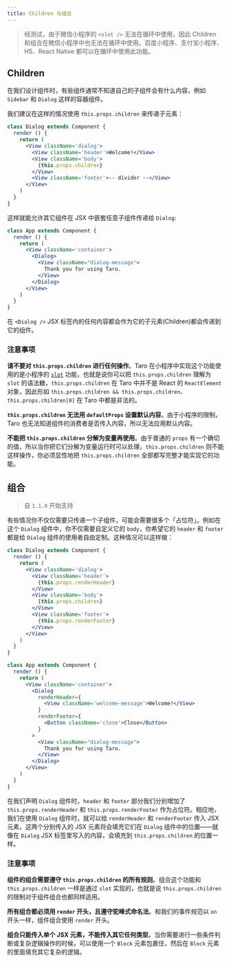 ```yaml
---
title: Children 与组合
---
```


> 经测试，由于微信小程序的 `<slot />` 无法在循环中使用，因此 Children 和组合在微信小程序中也无法在循环中使用。百度小程序、支付宝小程序、H5、React Native 都可以在循环中使用此功能。

## Children

在我们设计组件时，有些组件通常不知道自己的子组件会有什么内容，例如 `Sidebar` 和 `Dialog`  这样的容器组件。

我们建议在这样的情况使用 `this.props.children` 来传递子元素：

```jsx
class Dialog extends Component {
  render () {
    return (
      <View className='dialog'>
        <View className='header'>Welcome!</View>
        <View className='body'>
          {this.props.children}
        </View>
        <View className='footer'>-- divider --</View>
      </View>
    )
  }
}
```

这样就能允许其它组件在 JSX 中嵌套任意子组件传递给 `Dialog`:

```jsx
class App extends Component {
  render () {
    return (
      <View className='container'>
        <Dialog>
          <View className="dialog-message">
            Thank you for using Taro.
          </View>
        </Dialog>
      </View>
    )
  }
}
```

在 `<Dialog />` JSX 标签内的任何内容都会作为它的子元素(Children)都会传递到它的组件。

### 注意事项

**请不要对 `this.props.children` 进行任何操作**。Taro 在小程序中实现这个功能使用的是小程序的 [`slot`](https://developers.weixin.qq.com/miniprogram/dev/framework/custom-component/wxml-wxss.html) 功能，也就是说你可以把 `this.props.children` 理解为 `slot` 的语法糖，`this.props.children` 在 Taro 中并不是 React 的 `ReactElement` 对象，因此形如 `this.props.children && this.props.children`、`this.props.children[0]` 在 Taro 中都是非法的。

**`this.props.children` 无法用 `defaultProps` 设置默认内容**。由于小程序的限制，Taro 也无法知道组件的消费者是否传入内容，所以无法应用默认内容。

**不能把 `this.props.children` 分解为变量再使用**。由于普通的 `props` 有一个确切的值，所以当你把它们分解为变量运行时可以处理，`this.props.children` 则不能这样操作，你必须显性地把 `this.props.children` 全部都写完整才能实现它的功能。


## 组合

> 自 `1.1.9` 开始支持

有些情况你不仅仅需要只传递一个子组件，可能会需要很多个「占位符」。例如在这个 `Dialog` 组件中，你不仅需要自定义它的 `body`，你希望它的 `header` 和 `footer` 都是给 `Dialog` 组件的使用者自由定制。这种情况可以这样做：

```jsx
class Dialog extends Component {
  render () {
    return (
      <View className='dialog'>
        <View className='header'>
          {this.props.renderHeader}
        </View>
        <View className='body'>
          {this.props.children}
        </View>
        <View className='footer'>
          {this.props.renderFooter}
        </View>
      </View>
    )
  }
}

class App extends Component {
  render () {
    return (
      <View className='container'>
        <Dialog
          renderHeader={
            <View className='welcome-message'>Welcome!</View>
          }
          renderFooter={
            <Button className='close'>Close</Button>
          }
        >
          <View className="dialog-message">
            Thank you for using Taro.
          </View>
        </Dialog>
      </View>
    )
  }
}
```

在我们声明 `Dialog` 组件时，`header` 和 `footer` 部分我们分别增加了 `this.props.renderHeader` 和 `this.props.renderFooter` 作为占位符。相应地，我们在使用 `Dialog` 组件时，就可以给 `renderHeader` 和 `renderFooter` 传入 JSX 元素，这两个分别传入的 JSX 元素将会填充它们在 `Dialog` 组件中的位置——就像在 `Dialog` JSX 标签里写入的内容，会填充到 `this.props.children` 的位置一样。

### 注意事项

**组件的组合需要遵守 `this.props.children` 的所有规则**。组合这个功能和 `this.props.children` 一样是通过 `slot` 实现的，也就是说 `this.props.children` 的限制对于组件组合也都同样适用。

**所有组合都必须用 `render` 开头，且遵守驼峰式命名法**。和我们的事件规范以 `on` 开头一样，组件组合使用 `render` 开头。

**组合只能传入单个 JSX 元素，不能传入其它任何类型**。当你需要进行一些条件判断或复杂逻辑操作的时候，可以使用一个 `Block` 元素包裹住，然后在 `Block` 元素的里面填充其它复杂的逻辑。
